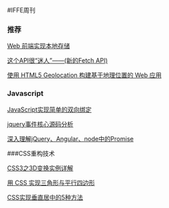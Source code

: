 

#IFFE周刊

### 推荐 

[Web 前端实现本地存储](https://segmentfault.com/a/1190000002701423)

[这个API很“迷人”——(新的Fetch API)](http://www.w3ctech.com/topic/854)

[使用 HTML5 Geolocation 构建基于地理位置的 Web 应用](https://www.ibm.com/developerworks/cn/web/1208_wangjian_html5geo/)


### Javascript  
[JavaScript实现简单的双向绑定](http://www.cnblogs.com/wilber2013/p/5811810.html)

[jquery事件核心源码分析](http://www.cnblogs.com/mopagunda/p/5810513.html)

[深入理解jQuery、Angular、node中的Promise](http://www.cnblogs.com/stoneniqiu/p/5798661.html)

###CSS重构技术  

[CSS3之3D变换实例详解](http://www.cnblogs.com/zhenwen/p/5805095.html)

[用 CSS 实现三角形与平行四边形](http://www.thinksaas.cn/topics/0/607/607691.html)

[CSS实现垂直居中的5种方法](https://www.qianduan.net/css-to-achieve-the-vertical-center-of-the-five-kinds-of-methods/)
